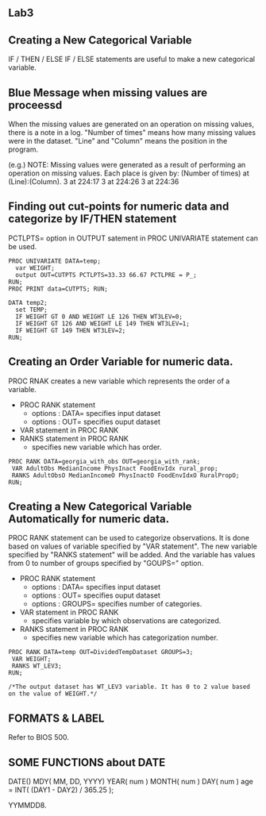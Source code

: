 Lab3
----

Creating a New Categorical Variable
-------------------------------------
IF / THEN / ELSE IF / ELSE statements are useful to make a new categorical variable.


Blue Message when missing values are proceessd
----------------------------------------------

When the missing values are generated on an operation on missing values, there is a note in a log.
"Number of times" means how many missing values were in the dataset.
"Line" and "Column" means the position in the program. 

(e.g.)
NOTE: Missing values were generated as a result of performing an operation on
      missing values.
      Each place is given by: (Number of times) at (Line):(Column).
      3 at 224:17   3 at 224:26   3 at 224:36



Finding out cut-points for numeric data and categorize by IF/THEN statement
--------------------------------------------------------------------------

PCTLPTS= option in OUTPUT satement in PROC UNIVARIATE statement can be used. 

~~~ SAS
PROC UNIVARIATE DATA=temp;
  var WEIGHT;
  output OUT=CUTPTS PCTLPTS=33.33 66.67 PCTLPRE = P_;
RUN;
PROC PRINT data=CUTPTS; RUN;

DATA temp2;
  set TEMP;
  IF WEIGHT GT 0 AND WEIGHT LE 126 THEN WT3LEV=0; 
  IF WEIGHT GT 126 AND WEIGHT LE 149 THEN WT3LEV=1;
  IF WEIGHT GT 149 THEN WT3LEV=2;
RUN;
~~~


Creating an Order Variable for numeric data.
--------------------------------------------

PROC RNAK creates a new variable which represents the order of a variable.

* PROC RANK statement
  + options : DATA= specifies input dataset
  + options : OUT=  specifies ouput dataset
* VAR statement in PROC RANK
* RANKS statement in PROC RANK
  + specifies new variable which has order.

~~~ SAS
PROC RANK DATA=georgia_with_obs OUT=georgia_with_rank;
 VAR AdultObs MedianIncome PhysInact FoodEnvIdx rural_prop;
 RANKS AdultObsO MedianIncomeO PhysInactO FoodEnvIdxO RuralPropO;
RUN;
~~~


Creating a New Categorical Variable Automatically for numeric data.
-------------------------------------------------------------------

PROC RANK statement can be used to categorize observations.
It is done based on values of variable specified by "VAR statement".
The new variable specified by "RANKS statement" will be added. And the variable has values from 0 to number of groups specified by "GOUPS=" option.

* PROC RANK statement
  + options : DATA= specifies input dataset
  + options : OUT=  specifies ouput dataset
  + options : GROUPS=  specifies number of categories.
* VAR statement in PROC RANK
  + specifies variable by which observations are categorized.
* RANKS statement in PROC RANK
  + specifies new variable which has categorization number.

~~~ SAS
PROC RANK DATA=temp OUT=DividedTempDataset GROUPS=3;
 VAR WEIGHT;
 RANKS WT_LEV3;
RUN;

/*The output dataset has WT_LEV3 variable. It has 0 to 2 value based on the value of WEIGHT.*/ 

~~~


FORMATS & LABEL
---------------

Refer to BIOS 500.


SOME FUNCTIONS about DATE
-------------------------

DATE()
MDY( MM, DD, YYYY)
YEAR( num )
MONTH( num )
DAY( num )
age = INT( (DAY1 - DAY2) / 365.25 );


YYMMDD8.